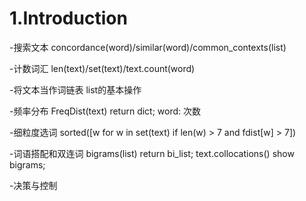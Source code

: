 # 1.Introduction

-搜索文本 		concordance(word)/similar(word)/common_contexts(list)

-计数词汇 		len(text)/set(text)/text.count(word)

-将文本当作词链表 	list的基本操作

-频率分布 		FreqDist(text) return dict; word: 次数

-细粒度选词 		sorted([w for w in set(text) if len(w) > 7 and fdist[w] > 7])

-词语搭配和双连词	bigrams(list) return bi_list;  text.collocations() show bigrams;

-决策与控制	